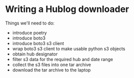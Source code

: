 # Writing a Hublog downloader

Things we'll need to do:
* introduce poetry
* introduce boto3
* introduce boto3 s3 client
* wrap boto3 s3 client to make usable python s3 objects
* obtain hub designator
* filter s3 data for the required hub and date range
* collect the s3 files into one tar archive
* download the tar archive to the laptop
